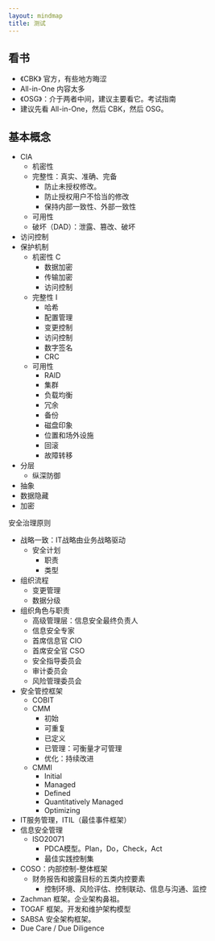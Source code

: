 ```yaml
---
layout: mindmap
title: 测试
---
```


## 看书
- 《CBK》 官方，有些地方晦涩  
- All-in-One 内容太多
- 《OSG》：介于两者中间，建议主要看它。考试指南
- 建议先看 All-in-One，然后 CBK，然后 OSG。


## 基本概念

- CIA
    - 机密性
    - 完整性：真实、准确、完备
        - 防止未授权修改。
        - 防止授权用户不恰当的修改
        - 保持内部一致性、外部一致性
    - 可用性
    - 破坏（DAD）：泄露、篡改、破坏
- 访问控制
- 保护机制
    - 机密性 C
        - 数据加密
        - 传输加密
        - 访问控制
    - 完整性 I
        - 哈希
        - 配置管理
        - 变更控制
        - 访问控制
        - 数字签名
        - CRC
    - 可用性
        - RAID
        - 集群
        - 负载均衡
        - 冗余
        - 备份
        - 磁盘印象
        - 位置和场外设施
        - 回滚
        - 故障转移
- 分层
    - 纵深防御
- 抽象
- 数据隐藏
- 加密


安全治理原则
- 战略一致：IT战略由业务战略驱动
    - 安全计划
        - 职责
        - 类型
- 组织流程
    - 变更管理
    - 数据分级
- 组织角色与职责
    - 高级管理层：信息安全最终负责人
    - 信息安全专家
    - 首席信息官 CIO
    - 首席安全官 CSO
    - 安全指导委员会
    - 审计委员会
    - 风险管理委员会
- 安全管控框架
    - COBIT
    - CMM 
        - 初始
        - 可重复
        - 已定义
        - 已管理：可衡量才可管理
        - 优化：持续改进
    - CMMI
        - Initial
        - Managed
        - Defined
        - Quantitatively Managed
        - Optimizing
- IT服务管理，ITIL（最佳事件框架）
- 信息安全管理
    - ISO20071
        - PDCA模型。Plan，Do，Check，Act
        - 最佳实践控制集
- COSO：内部控制-整体框架
    - 财务报告和披露目标的五类内控要素
        - 控制环境、风险评估、控制联动、信息与沟通、监控
- Zachman 框架。企业架构鼻祖。
- TOGAF 框架。开发和维护架构模型
- SABSA 安全架构框架。
- Due Care / Due Diligence 

